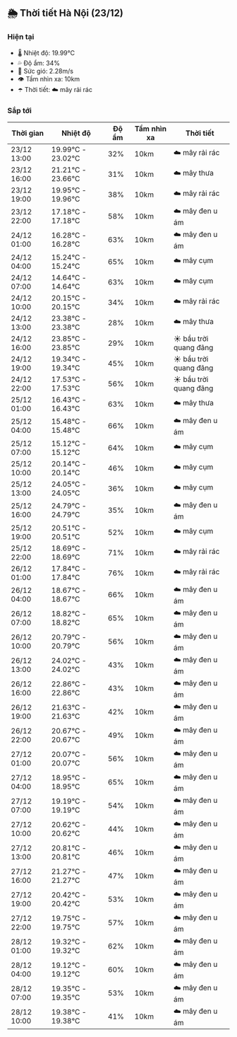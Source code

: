 ## 🌦️ Thời tiết Hà Nội (23/12)

### Hiện tại

- 🌡️ Nhiệt độ: 19.99℃
- 💦 Độ ẩm: 34%
- 💨 Sức gió: 2.28m/s
- 👁️ Tầm nhìn xa: 10km
- ☂️ Thời tiết: ☁️ mây rải rác

### Sắp tới

| Thời gian | Nhiệt độ | Độ ẩm | Tầm nhìn xa | Thời tiết |
| --- | --- | --- | --- | --- |
| 23/12 13:00 | 19.99℃ - 23.02℃ | 32% | 10km | ☁️ mây rải rác |
| 23/12 16:00 | 21.21℃ - 23.66℃ | 31% | 10km | ☁️ mây thưa |
| 23/12 19:00 | 19.95℃ - 19.96℃ | 38% | 10km | ☁️ mây rải rác |
| 23/12 22:00 | 17.18℃ - 17.18℃ | 58% | 10km | ☁️ mây đen u ám |
| 24/12 01:00 | 16.28℃ - 16.28℃ | 63% | 10km | ☁️ mây đen u ám |
| 24/12 04:00 | 15.24℃ - 15.24℃ | 65% | 10km | ☁️ mây cụm |
| 24/12 07:00 | 14.64℃ - 14.64℃ | 63% | 10km | ☁️ mây cụm |
| 24/12 10:00 | 20.15℃ - 20.15℃ | 34% | 10km | ☁️ mây rải rác |
| 24/12 13:00 | 23.38℃ - 23.38℃ | 28% | 10km | ☁️ mây thưa |
| 24/12 16:00 | 23.85℃ - 23.85℃ | 29% | 10km | ☀️ bầu trời quang đãng |
| 24/12 19:00 | 19.34℃ - 19.34℃ | 45% | 10km | ☀️ bầu trời quang đãng |
| 24/12 22:00 | 17.53℃ - 17.53℃ | 56% | 10km | ☀️ bầu trời quang đãng |
| 25/12 01:00 | 16.43℃ - 16.43℃ | 63% | 10km | ☁️ mây thưa |
| 25/12 04:00 | 15.48℃ - 15.48℃ | 66% | 10km | ☁️ mây đen u ám |
| 25/12 07:00 | 15.12℃ - 15.12℃ | 64% | 10km | ☁️ mây cụm |
| 25/12 10:00 | 20.14℃ - 20.14℃ | 46% | 10km | ☁️ mây cụm |
| 25/12 13:00 | 24.05℃ - 24.05℃ | 36% | 10km | ☁️ mây cụm |
| 25/12 16:00 | 24.79℃ - 24.79℃ | 35% | 10km | ☁️ mây đen u ám |
| 25/12 19:00 | 20.51℃ - 20.51℃ | 52% | 10km | ☁️ mây cụm |
| 25/12 22:00 | 18.69℃ - 18.69℃ | 71% | 10km | ☁️ mây rải rác |
| 26/12 01:00 | 17.84℃ - 17.84℃ | 76% | 10km | ☁️ mây rải rác |
| 26/12 04:00 | 18.67℃ - 18.67℃ | 66% | 10km | ☁️ mây đen u ám |
| 26/12 07:00 | 18.82℃ - 18.82℃ | 65% | 10km | ☁️ mây đen u ám |
| 26/12 10:00 | 20.79℃ - 20.79℃ | 56% | 10km | ☁️ mây đen u ám |
| 26/12 13:00 | 24.02℃ - 24.02℃ | 43% | 10km | ☁️ mây đen u ám |
| 26/12 16:00 | 22.86℃ - 22.86℃ | 43% | 10km | ☁️ mây đen u ám |
| 26/12 19:00 | 21.63℃ - 21.63℃ | 42% | 10km | ☁️ mây đen u ám |
| 26/12 22:00 | 20.67℃ - 20.67℃ | 49% | 10km | ☁️ mây đen u ám |
| 27/12 01:00 | 20.07℃ - 20.07℃ | 56% | 10km | ☁️ mây đen u ám |
| 27/12 04:00 | 18.95℃ - 18.95℃ | 65% | 10km | ☁️ mây đen u ám |
| 27/12 07:00 | 19.19℃ - 19.19℃ | 54% | 10km | ☁️ mây đen u ám |
| 27/12 10:00 | 20.62℃ - 20.62℃ | 44% | 10km | ☁️ mây đen u ám |
| 27/12 13:00 | 20.81℃ - 20.81℃ | 46% | 10km | ☁️ mây đen u ám |
| 27/12 16:00 | 21.27℃ - 21.27℃ | 47% | 10km | ☁️ mây đen u ám |
| 27/12 19:00 | 20.42℃ - 20.42℃ | 53% | 10km | ☁️ mây đen u ám |
| 27/12 22:00 | 19.75℃ - 19.75℃ | 57% | 10km | ☁️ mây đen u ám |
| 28/12 01:00 | 19.32℃ - 19.32℃ | 62% | 10km | ☁️ mây đen u ám |
| 28/12 04:00 | 19.12℃ - 19.12℃ | 60% | 10km | ☁️ mây đen u ám |
| 28/12 07:00 | 19.35℃ - 19.35℃ | 53% | 10km | ☁️ mây đen u ám |
| 28/12 10:00 | 19.38℃ - 19.38℃ | 41% | 10km | ☁️ mây đen u ám |
